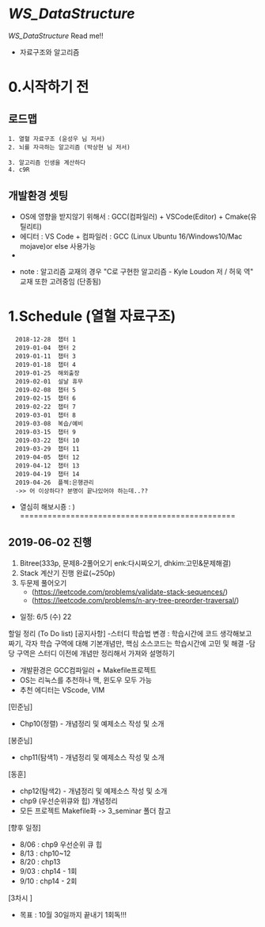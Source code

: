# _WS_DataStructure_
_WS_DataStructure_ Read me!!
 - 자료구조와 알고리즘 


# 0.시작하기 전
 ## 로드맵
 ```
 1. 열혈 자료구조 (윤성우 님 저서)
 2. 뇌를 자극하는 알고리즘 (박상현 님 저서)

3. 알고리즘 인생을 계산하다
4. c9R
 ```
 ## 개발환경 셋팅 
 - OS에 영향을 받지않기 위해서 : GCC(컴파일러) + VSCode(Editor) + Cmake(유틸리티)
 - 에디터 : VS Code + 컴파일러 : GCC  (Linux Ubuntu 16/Windows10/Mac mojave)or else 사용가능
 - 
 
 
 * note : 알고리즘 교재의 경우 "C로 구현한 알고리즘 - Kyle Loudon 저 / 허욱 역" 교재 또한 고려중임 (단종됨)

# 1.Schedule (열혈 자료구조)


  ```
    2018-12-28	챕터 1
    2019-01-04	챕터 2
    2019-01-11	챕터 3
    2019-01-18	챕터 4
    2019-01-25	해외출장
    2019-02-01	설날 휴무
    2019-02-08	챕터 5
    2019-02-15	챕터 6
    2019-02-22	챕터 7
    2019-03-01	챕터 8
    2019-03-08	복습/예비
    2019-03-15	챕터 9
    2019-03-22	챕터 10
    2019-03-29	챕터 11
    2019-04-05	챕터 12
    2019-04-12	챕터 13
    2019-04-19	챕터 14
    2019-04-26	플젝:은행관리
    ->> 어 이상하다? 분명이 끝나있어야 하는데..??
  ```
 * 열심히 해보시죵 : )
===============================================
## 2019-06-02 진행
   1. Bitree(333p, 문제8-2풀어오기 enk:다시짜오기, dhkim:고민&문제해결)
   2. Stack 계산기 진행 완료(~250p)
   3. 두문제 풀어오기
       * (https://leetcode.com/problems/validate-stack-sequences/)
       * (https://leetcode.com/problems/n-ary-tree-preorder-traversal/)
   * 일정: 6/5 (수) 22



할일 정리 (To Do list)
[공지사항]
  -스터디 학습법 변경 : 학습시간에 코드 생각해보고 짜기, 각자 학습 구역에 대해 기본개념만, 핵심 소스코드는 학습시간에 고민 및 해결
  -담당 구역은 스터디 이전에 개념만 정리해서 가져와 설명하기
  - 개발환경은 GCC컴파일러 + Makefile프로젝트
  - OS는 리눅스를 추천하나 맥, 윈도우 모두 가능
  - 추천 에디터는 VScode, VIM

[민준님]
  - Chp10(정렬) - 개념정리 및 예제소스 작성 및 소개

[봉준님]
  - chp11(탐색1) - 개념정리 및 예제소스 작성 및 소개

[동훈]
  - chp12(탐색2) - 개념정리 및 예제소스 작성 및 소개
  - chp9 (우선순위큐와 힙) 개념정리
  - 모든 프로젝트 Makefile화 -> 3_seminar 폴더 참고

[향후 일정]
  - 8/06 : chp9 우선순위 큐 힙
  - 8/13 : chp10~12
  - 8/20 : chp13
  - 9/03 : chp14 - 1회
  - 9/10 : chp14 - 2회

[3차시 ]
  - 목표 : 10월 30일까지 끝내기 1회독!!!
